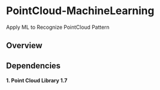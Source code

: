 # PointCloud-MachineLearning
Apply ML to Recognize PointCloud Pattern

## Overview


## Dependencies
#### 1. Point Cloud Library 1.7
